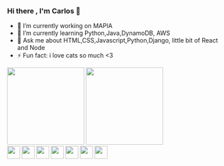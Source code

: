 ### Hi there , I'm Carlos 👋

- 🔭 I’m currently working on MAPIA
- 🌱 I’m currently learning Python,Java,DynamoDB, AWS
- 💬 Ask me about HTML,CSS,Javascript,Python,Django, little bit of React and Node
- ⚡ Fun fact: i love cats so much <3 


<div>
  <img height="180em" src="https://github-readme-stats.vercel.app/api?username=lowliet64&show_icons=true&theme=radical"/>
    <img height="180em" src="https://github-readme-stats.vercel.app/api/top-langs/?username=lowliet64&theme=radical">

 </div>

<div>
  <img src="https://cdn.jsdelivr.net/gh/devicons/devicon/icons/javascript/javascript-original.svg" height="30"/>
  <img src="https://cdn.jsdelivr.net/gh/devicons/devicon/icons/html5/html5-original.svg" height="30"/>
  <img src="https://cdn.jsdelivr.net/gh/devicons/devicon/icons/react/react-original.svg" height="30"/>
  <img src="https://cdn.jsdelivr.net/gh/devicons/devicon/icons/python/python-original.svg" height="30" />
  <img src="https://cdn.jsdelivr.net/gh/devicons/devicon/icons/django/django-original.svg" height="30" />
  <img src="https://cdn.jsdelivr.net/gh/devicons/devicon/icons/nodejs/nodejs-original.svg" height="30" />
  <img src="https://cdn.jsdelivr.net/gh/devicons/devicon/icons/git/git-original.svg" height="30"/>
</div>


